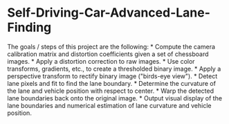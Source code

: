 # Self-Driving-Car-Advanced-Lane-Finding
The goals / steps of this project are the following:  * Compute the camera calibration matrix and distortion coefficients given a set of chessboard images. * Apply a distortion correction to raw images. * Use color transforms, gradients, etc., to create a thresholded binary image. * Apply a perspective transform to rectify binary image ("birds-eye view"). * Detect lane pixels and fit to find the lane boundary. * Determine the curvature of the lane and vehicle position with respect to center. * Warp the detected lane boundaries back onto the original image. * Output visual display of the lane boundaries and numerical estimation of lane curvature and vehicle position.
